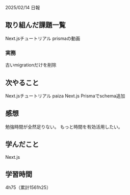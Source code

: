 2025/02/14 日報
## 取り組んだ課題一覧
Next.jsチュートリアル
prismaの動画


### 実務
古いmigrationだけを削除


## 次やること
Next.jsチュートリアル
paiza
Next.js Prismaでschema追加


## 感想
勉強時間が全然足りない。
もっと時間を有効活用したい。


## 学んだこと
Next.js


## 学習時間
4h75（累計1561h25）
